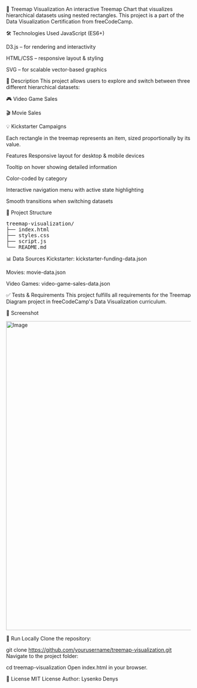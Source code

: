 🌳 Treemap Visualization
An interactive Treemap Chart that visualizes hierarchical datasets using nested rectangles.
This project is a part of the Data Visualization Certification from freeCodeCamp.

🛠 Technologies Used
JavaScript (ES6+)

D3.js – for rendering and interactivity

HTML/CSS – responsive layout & styling

SVG – for scalable vector-based graphics

📌 Description
This project allows users to explore and switch between three different hierarchical datasets:

🎮 Video Game Sales

🎬 Movie Sales

💡 Kickstarter Campaigns

Each rectangle in the treemap represents an item, sized proportionally by its value.

Features
Responsive layout for desktop & mobile devices

Tooltip on hover showing detailed information

Color-coded by category

Interactive navigation menu with active state highlighting

Smooth transitions when switching datasets

📁 Project Structure

<pre>
treemap-visualization/
├── index.html
├── styles.css
├── script.js
└── README.md
</pre>

📊 Data Sources
Kickstarter:
kickstarter-funding-data.json

Movies:
movie-data.json

Video Games:
video-game-sales-data.json

✅ Tests & Requirements
This project fulfills all requirements for the Treemap Diagram project in freeCodeCamp's Data Visualization curriculum.

📸 Screenshot

<img width="1019" height="843" alt="Image" src="https://github.com/user-attachments/assets/bc7d2ea2-7940-45a7-b1ed-8a97087eb975" />

🚀 Run Locally
Clone the repository:

git clone https://github.com/yourusername/treemap-visualization.git
Navigate to the project folder:

cd treemap-visualization
Open index.html in your browser.

📄 License
MIT License
Author: Lysenko Denys
